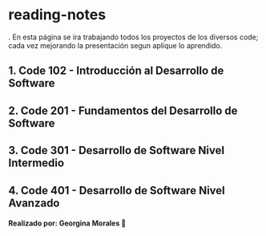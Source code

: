 # reading-notes

. En esta página se ira trabajando todos los proyectos de los diversos code; cada vez mejorando la presentación segun aplique lo aprendido. 

## 1. Code 102 - Introducción al Desarrollo de Software

## 2. Code 201 - Fundamentos del Desarrollo de Software

## 3. Code 301 - Desarrollo de Software Nivel Intermedio

## 4. Code 401 - Desarrollo de Software Nivel Avanzado

#### Realizado por: Georgina Morales 💜
